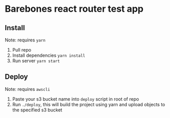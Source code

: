 # Barebones react router test app

## Install

Note: requires `yarn`

1. Pull repo
1. Install dependencies `yarn install`
1. Run server `yarn start`

## Deploy

Note: requires `awscli`

1. Paste your s3 bucket name into `deploy` script in root of repo
1. Run `./deploy`, this will build the project using yarn and upload objects to the specified s3 bucket
